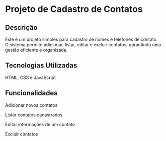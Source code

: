 # **Projeto de Cadastro de Contatos**

## **Descrição**<br>  

Este é um projeto simples para cadastro de nomes e telefones de contato. O sistema permite adicionar, listar, editar e excluir contatos, garantindo uma gestão eficiente e organizada.

## **Tecnologias Utilizadas**<br>  

HTML, CSS e JavaScript 

## **Funcionalidades**<br>  

Adicionar novos contatos

Listar contatos cadastrados

Editar informações de um contato

Excluir contatos
